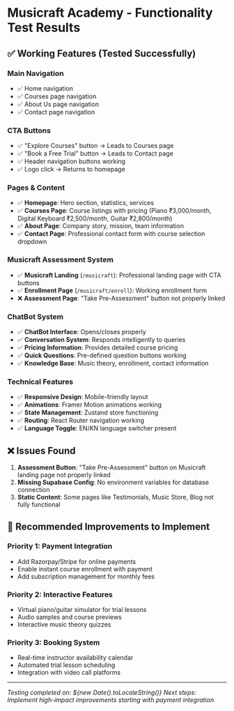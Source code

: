 # Musicraft Academy - Functionality Test Results

## ✅ **Working Features (Tested Successfully)**

### **Main Navigation**
- ✅ Home navigation
- ✅ Courses page navigation  
- ✅ About Us page navigation
- ✅ Contact page navigation

### **CTA Buttons**
- ✅ "Explore Courses" button → Leads to Courses page
- ✅ "Book a Free Trial" button → Leads to Contact page  
- ✅ Header navigation buttons working
- ✅ Logo click → Returns to homepage

### **Pages & Content**
- ✅ **Homepage**: Hero section, statistics, services
- ✅ **Courses Page**: Course listings with pricing (Piano ₹3,000/month, Digital Keyboard ₹2,500/month, Guitar ₹2,800/month)
- ✅ **About Page**: Company story, mission, team information
- ✅ **Contact Page**: Professional contact form with course selection dropdown

### **Musicraft Assessment System**
- ✅ **Musicraft Landing** (`/musicraft`): Professional landing page with CTA buttons
- ✅ **Enrollment Page** (`/musicraft/enroll`): Working enrollment form
- ❌ **Assessment Page**: "Take Pre-Assessment" button not properly linked

### **ChatBot System**  
- ✅ **ChatBot Interface**: Opens/closes properly
- ✅ **Conversation System**: Responds intelligently to queries
- ✅ **Pricing Information**: Provides detailed course pricing
- ✅ **Quick Questions**: Pre-defined question buttons working
- ✅ **Knowledge Base**: Music theory, enrollment, contact information

### **Technical Features**
- ✅ **Responsive Design**: Mobile-friendly layout
- ✅ **Animations**: Framer Motion animations working
- ✅ **State Management**: Zustand store functioning
- ✅ **Routing**: React Router navigation working
- ✅ **Language Toggle**: EN/KN language switcher present

## ❌ **Issues Found**

1. **Assessment Button**: "Take Pre-Assessment" button on Musicraft landing page not properly linked
2. **Missing Supabase Config**: No environment variables for database connection
3. **Static Content**: Some pages like Testimonials, Music Store, Blog not fully functional

## 🎯 **Recommended Improvements to Implement**

### **Priority 1: Payment Integration**
- Add Razorpay/Stripe for online payments
- Enable instant course enrollment with payment
- Add subscription management for monthly fees

### **Priority 2: Interactive Features**
- Virtual piano/guitar simulator for trial lessons
- Audio samples and course previews
- Interactive music theory quizzes

### **Priority 3: Booking System**
- Real-time instructor availability calendar
- Automated trial lesson scheduling
- Integration with video call platforms

---

*Testing completed on: ${new Date().toLocaleString()}*
*Next steps: Implement high-impact improvements starting with payment integration*